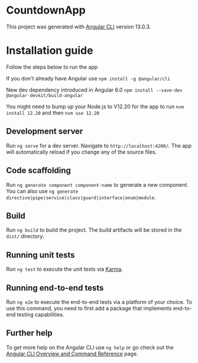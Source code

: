 # CountdownApp

This project was generated with [Angular CLI](https://github.com/angular/angular-cli) version 13.0.3.

# Installation guide

Follow the steps below to run the app

If you don't already have Angular use `npm install -g @angular/cli`

New dev dependency introduced in Angular 6.0 `npm install --save-dev @angular-devkit/build-angular`

You might need to bump up your Node.js to V12.20 for the app to run `nvm install 12.20` and then `nvm use 12.20`

## Development server

Run `ng serve` for a dev server. Navigate to `http://localhost:4200/`. The app will automatically reload if you change any of the source files.

## Code scaffolding

Run `ng generate component component-name` to generate a new component. You can also use `ng generate directive|pipe|service|class|guard|interface|enum|module`.

## Build

Run `ng build` to build the project. The build artifacts will be stored in the `dist/` directory.

## Running unit tests

Run `ng test` to execute the unit tests via [Karma](https://karma-runner.github.io).

## Running end-to-end tests

Run `ng e2e` to execute the end-to-end tests via a platform of your choice. To use this command, you need to first add a package that implements end-to-end testing capabilities.

## Further help

To get more help on the Angular CLI use `ng help` or go check out the [Angular CLI Overview and Command Reference](https://angular.io/cli) page.
